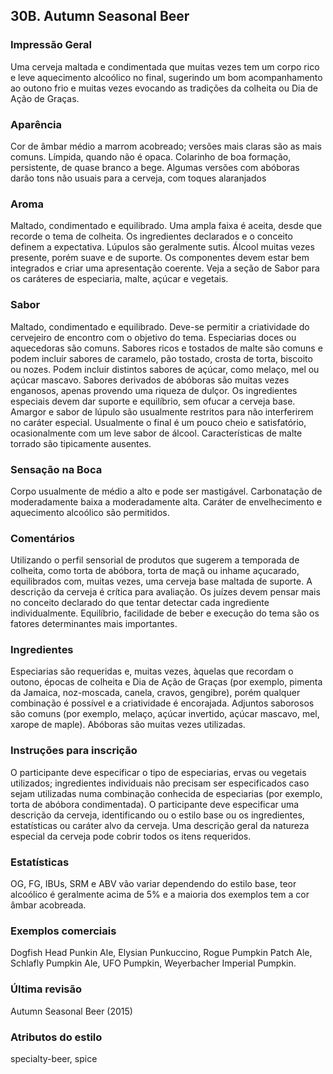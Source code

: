 ## 30B. Autumn Seasonal Beer

### Impressão Geral

Uma cerveja maltada e condimentada que muitas vezes tem um corpo rico e leve aquecimento alcoólico no final, sugerindo um bom acompanhamento ao outono frio e muitas vezes evocando as tradições da colheita ou Dia de Ação de Graças.

### Aparência

Cor de âmbar médio a marrom acobreado; versões mais claras são as mais comuns. Límpida, quando não é opaca. Colarinho de boa formação, persistente, de quase branco a bege. Algumas versões com abóboras darão tons não usuais para a cerveja, com toques alaranjados

### Aroma

Maltado, condimentado e equilibrado. Uma ampla faixa é aceita, desde que recorde o tema de colheita. Os ingredientes declarados e o conceito definem a expectativa. Lúpulos são geralmente sutis. Álcool muitas vezes presente, porém suave e de suporte. Os componentes devem estar bem integrados e criar uma apresentação coerente. Veja a seção de Sabor para os caráteres de especiaria, malte, açúcar e vegetais.

### Sabor

Maltado, condimentado e equilibrado. Deve-se permitir a criatividade do cervejeiro de encontro com o objetivo do tema. Especiarias doces ou aquecedoras são comuns. Sabores ricos e tostados de malte são comuns e podem incluir sabores de caramelo, pão tostado, crosta de torta, biscoito ou nozes. Podem incluir distintos sabores de açúcar, como melaço, mel ou açúcar mascavo. Sabores derivados de abóboras são muitas vezes enganosos, apenas provendo uma riqueza de dulçor. Os ingredientes especiais devem dar suporte e equilíbrio, sem ofucar a cerveja base. Amargor e sabor de lúpulo são usualmente restritos para não interferirem no caráter especial. Usualmente o final é um pouco cheio e satisfatório, ocasionalmente com um leve sabor de álcool. Características de malte torrado são tipicamente ausentes.

### Sensação na Boca

Corpo usualmente de médio a alto e pode ser mastigável. Carbonatação de moderadamente baixa a moderadamente alta. Caráter de envelhecimento e aquecimento alcoólico são permitidos.

### Comentários

Utilizando o perfil sensorial de produtos que sugerem a temporada de colheita, como torta de abóbora, torta de maçã ou inhame açucarado, equilibrados com, muitas vezes, uma cerveja base maltada de suporte. A descrição da cerveja é crítica para avaliação. Os juízes devem pensar mais no conceito declarado do que tentar detectar cada ingrediente individualmente. Equilíbrio, facilidade de beber e execução do tema são os fatores determinantes mais importantes.

### Ingredientes

Especiarias são requeridas e, muitas vezes, àquelas que recordam o outono, épocas de colheita e Dia de Ação de Graças (por exemplo, pimenta da Jamaica, noz-moscada, canela, cravos, gengibre), porém qualquer combinação é possível e a criatividade é encorajada. Adjuntos saborosos são comuns (por exemplo, melaço, açúcar invertido, açúcar mascavo, mel, xarope de maple). Abóboras são muitas vezes utilizadas.

### Instruções para inscrição

O participante deve especificar o tipo de especiarias, ervas ou vegetais utilizados; ingredientes individuais não precisam ser especificados caso sejam utilizadas numa combinação conhecida de especiarias (por exemplo, torta de abóbora condimentada). O participante deve especificar uma descrição da cerveja, identificando ou o estilo base ou os ingredientes, estatísticas ou caráter alvo da cerveja. Uma descrição geral da natureza especial da cerveja pode cobrir todos os itens requeridos.

### Estatísticas

OG, FG, IBUs, SRM e ABV vão variar dependendo do estilo base, teor alcoólico é geralmente acima de 5% e a maioria dos exemplos tem a cor âmbar acobreada.

### Exemplos comerciais

Dogfish Head Punkin Ale, Elysian Punkuccino, Rogue Pumpkin Patch Ale, Schlafly Pumpkin Ale, UFO Pumpkin, Weyerbacher Imperial Pumpkin.

### Última revisão

Autumn Seasonal Beer (2015)

### Atributos do estilo

specialty-beer, spice
